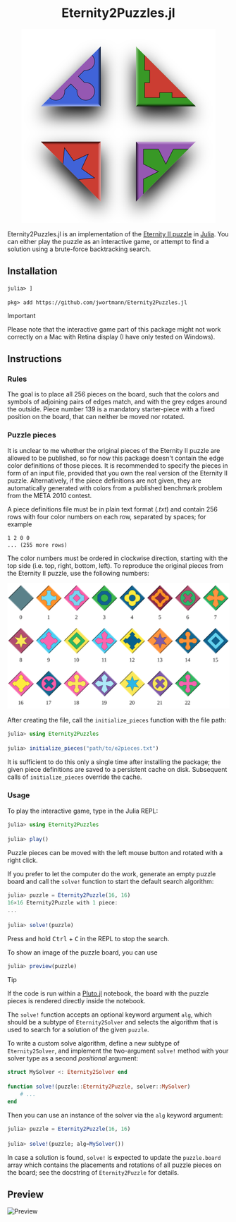 <p>
  <h1 align="center">Eternity2Puzzles.jl</h1>
</p>

<p align="center">
  <img src="svg/logo.svg">
</p>

Eternity2Puzzles.jl is an implementation of the [Eternity II puzzle](https://en.wikipedia.org/wiki/Eternity_II_puzzle) in [Julia](https://julialang.org/).
You can either play the puzzle as an interactive game, or attempt to find a solution using a brute-force backtracking search.


## Installation

```
julia> ]

pkg> add https://github.com/jwortmann/Eternity2Puzzles.jl
```

> [!IMPORTANT]
> Please note that the interactive game part of this package might not work correctly on a Mac with Retina display (I have only tested on Windows).


## Instructions

### Rules

The goal is to place all 256 pieces on the board, such that the colors and symbols of adjoining pairs of edges match, and with the grey edges around the outside.
Piece number 139 is a mandatory starter-piece with a fixed position on the board, that can neither be moved nor rotated.

### Puzzle pieces

It is unclear to me whether the original pieces of the Eternity II puzzle are allowed to be published, so for now this package doesn't contain the edge color definitions of those pieces.
It is recommended to specify the pieces in form of an input file, provided that you own the real version of the Eternity II puzzle.
Alternatively, if the piece definitions are not given, they are automatically generated with colors from a published benchmark problem from the META 2010 contest.

A piece definitions file must be in plain text format (*.txt*) and contain 256 rows with four color numbers on each row, separated by spaces; for example

```
1 2 0 0
... (255 more rows)
```

The color numbers must be ordered in clockwise direction, starting with the top side (i.e. top, right, bottom, left).
To reproduce the original pieces from the Eternity II puzzle, use the following numbers:

![Color numbers](svg/colors_preview.svg)

After creating the file, call the `initialize_pieces` function with the file path:

```julia
julia> using Eternity2Puzzles

julia> initialize_pieces("path/to/e2pieces.txt")
```

It is sufficient to do this only a single time after installing the package; the given piece definitions are saved to a persistent cache on disk.
Subsequent calls of `initialize_pieces` override the cache.

### Usage

To play the interactive game, type in the Julia REPL:

```julia
julia> using Eternity2Puzzles

julia> play()
```

Puzzle pieces can be moved with the left mouse button and rotated with a right click.

If you prefer to let the computer do the work, generate an empty puzzle board and call the `solve!` function to start the default search algorithm:

```julia
julia> puzzle = Eternity2Puzzle(16, 16)
16×16 Eternity2Puzzle with 1 piece:
...

julia> solve!(puzzle)
```

Press and hold <kbd>Ctrl</kbd> + <kbd>C</kbd> in the REPL to stop the search.

To show an image of the puzzle board, you can use
```julia
julia> preview(puzzle)
```

> [!TIP]
> If the code is run within a [Pluto.jl](https://juliahub.com/ui/Packages/General/Pluto) notebook, the board with the puzzle pieces is rendered directly inside the notebook.

The `solve!` function accepts an optional keyword argument `alg`, which should be a subtype of `Eternity2Solver` and selects the algorithm that is used to search for a solution of the given `puzzle`.

To write a custom solve algorithm, define a new subtype of `Eternity2Solver`, and implement the two-argument `solve!` method with your solver type as a second *positional* argument:

```julia
struct MySolver <: Eternity2Solver end

function solve!(puzzle::Eternity2Puzzle, solver::MySolver)
    # ...
end
```

Then you can use an instance of the solver via the `alg` keyword argument:
```julia
julia> puzzle = Eternity2Puzzle(16, 16)

julia> solve!(puzzle; alg=MySolver())
```

In case a solution is found, `solve!` is expected to update the `puzzle.board` array which contains the placements and rotations of all puzzle pieces on the board; see the docstring of `Eternity2Puzzle` for details.


## Preview

![Preview](img/preview.png)
